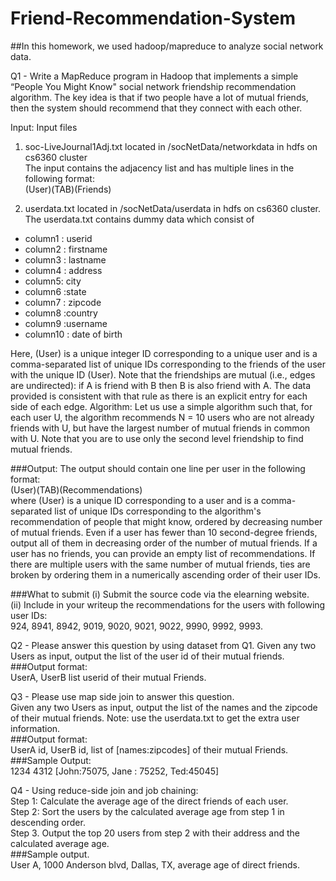 # Friend-Recommendation-System

##In this homework, we used hadoop/mapreduce to analyze social network data.

Q1 - Write a MapReduce program in Hadoop that implements a simple “People You Might Know" social network friendship recommendation algorithm. The key idea is that if two people have a lot of mutual friends, then the system should recommend that they connect with each other.  

Input: Input files
1. soc-LiveJournal1Adj.txt located in /socNetData/networkdata in hdfs on cs6360 cluster  
The input contains the adjacency list and has multiple lines in the following format:  
(User)(TAB)(Friends)  

2. userdata.txt located in /socNetData/userdata in hdfs on cs6360 cluster. The userdata.txt contains dummy data which consist of  

+ column1 : userid
+ column2 : firstname
+ column3 : lastname
+ column4 : address
+ column5: city
+ column6 :state
+ column7 : zipcode
+ column8 :country
+ column9 :username
+ column10 : date of birth  

Here, (User) is a unique integer ID corresponding to a unique user and <Friends> is a comma-separated list of unique IDs corresponding to the friends of the user with the unique ID (User). Note that the friendships are mutual (i.e., edges are undirected): if A is friend with B then B is also friend with A. The data provided is consistent with that rule as there is an explicit entry for each side of each edge. Algorithm: Let us use a simple algorithm such that, for each user U, the algorithm recommends N = 10 users who are not already friends with U, but have the largest number of mutual friends in common with U. Note that you are to use only the second level friendship to find mutual friends.  

###Output: The output should contain one line per user in the following format:  
(User)(TAB)(Recommendations)  
where (User) is a unique ID corresponding to a user and <Recommendations> is a comma-separated list of unique IDs corresponding to the algorithm's recommendation of people that <User> might know, ordered by decreasing number of mutual friends. Even if a user has fewer than 10 second-degree friends, output all of them in decreasing order of the number of mutual friends. If a user has no friends, you can provide an empty list of recommendations. If there are multiple users with the same number of mutual friends, ties are broken by ordering them in a numerically ascending order of their user IDs.

###What to submit
(i) Submit the source code via the elearning website.   
(ii) Include in your writeup the recommendations for the users with following user IDs:    
924, 8941, 8942, 9019, 9020, 9021, 9022, 9990, 9992, 9993.    

Q2 - Please answer this question by using dataset from Q1. Given any two Users as input, output the list of the user id of their mutual friends.   
###Output format:    
UserA, UserB list userid of their mutual Friends.  

Q3 - Please use map side join to answer this question.   
Given any two Users as input, output the list of the names and the zipcode of their mutual friends.
Note: use the userdata.txt to get the extra user information.  
###Output format:  
UserA id, UserB id, list of [names:zipcodes] of their mutual Friends.  
###Sample Output:  
1234 4312 [John:75075, Jane : 75252, Ted:45045]

Q4 - Using reduce-side join and job chaining:  
Step 1: Calculate the average age of the direct friends of each user.  
Step 2: Sort the users by the calculated average age from step 1 in descending order.  
Step 3. Output the top 20 users from step 2 with their address and the calculated average age.  
###Sample output.  
User A, 1000 Anderson blvd, Dallas, TX, average age of direct friends.
